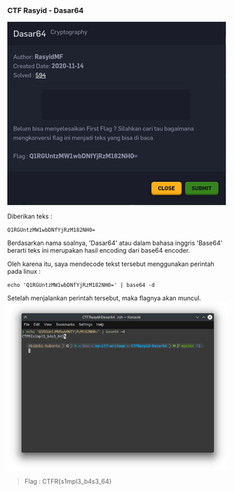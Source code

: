 ### CTF Rasyid - Dasar64

![Soal](https://github.com/robisetiapermadi/my-ctf-writeups/blob/master/crypto/CTFRasyid-Dasar64/soal.png?raw=true)

Diberikan teks : 
```
Q1RGUntzMW1wbDNfYjRzM182NH0=
```

Berdasarkan nama soalnya, 'Dasar64' atau dalam bahasa inggris 'Base64' berarti teks ini merupakan hasil encoding dari base64 encoder. 

Oleh karena itu, saya mendecode tekst tersebut menggunakan perintah pada linux : 
```
echo 'Q1RGUntzMW1wbDNfYjRzM182NH0=' | base64 -d
```

Setelah menjalankan perintah tersebut, maka flagnya akan muncul. 
![Soal](https://github.com/robisetiapermadi/my-ctf-writeups/blob/master/crypto/CTFRasyid-Dasar64/solver.png?raw=true)

> Flag : CTFR{s1mpl3_b4s3_64}